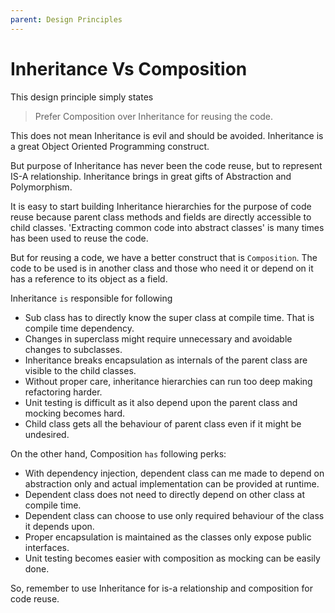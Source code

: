 ```yaml
---
parent: Design Principles
---
```


# Inheritance Vs Composition
This design principle simply states 
> Prefer Composition over Inheritance for reusing the code.

This does not mean Inheritance is evil and should be avoided.
Inheritance is a great Object Oriented Programming construct.

But purpose of Inheritance has never been the code reuse, but to represent IS-A relationship.
Inheritance brings in great gifts of Abstraction and Polymorphism.

It is easy to start building Inheritance hierarchies for the purpose of code reuse because parent class methods and fields are directly accessible to child classes.
'Extracting common code into abstract classes' is many times has been used to reuse the code.

But for reusing a code, we have a better construct that is `Composition`.
The code to be used is in another class and those who need it or depend on it has a reference to its object as a field.

Inheritance `is` responsible for following
* Sub class has to directly know the super class at compile time. That is compile time dependency.
* Changes in superclass might require unnecessary and avoidable changes to subclasses.
* Inheritance breaks encapsulation as internals of the parent class are visible to the child classes.
* Without proper care, inheritance hierarchies can run too deep making refactoring harder.
* Unit testing is difficult as it also depend upon the parent class and mocking becomes hard.
* Child class gets all the behaviour of parent class even if it might be undesired. 

On the other hand, Composition `has` following perks:
* With dependency injection, dependent class can me made to depend on abstraction only and actual implementation can be provided at runtime.
* Dependent class does not need to directly depend on other class at compile time.
* Dependent class can choose to use only required behaviour of the class it depends upon.
* Proper encapsulation is maintained as the classes only expose public interfaces.
* Unit testing becomes easier with composition as mocking can be easily done.

So, remember to use Inheritance for is-a relationship and composition for code reuse. 